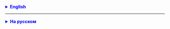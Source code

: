 <details style="margin-top: 16px">
  <summary style="cursor: pointer; color: blue;"><b>English</b></summary>

## The `static` Modifier

The `static` modifier in Java is applied to variables, methods, and inner classes to make them associated with the class rather than specific instances of the class. Here's how it works:

### 1. Static Variables (Fields)

- Static variables belong to the class, not to instances of the class. They are shared among all objects of that class.
- Example:

```java
class MyClass {
    static int count = 0; // Static variable
}
```

### 2. Static Methods

- Static methods also belong to the class, not instances. They can be called without creating an object of the class.
- Example:

```java
class MathUtils {
    static int add(int a, int b) {
        return a + b;
    }
}
```

### 3. Static Initialization Blocks

- Static initialization blocks are executed when the class is loaded and can be used to initialize static variables.
- Example:

```java
class MyClass {
    static {
        // This block is executed when the class is loaded
        System.out.println("Class MyClass is loaded.");
    }
}
```

## Running a Java Application from the Console

### For a Single Class:

1. Save your code in a file with a `.java` extension, e.g., `MyApp.java`.

2. Open the command prompt (console) and navigate to the directory where your `.java` file is located.

3. Compile the class using the `javac` command, for example:

```bash
javac MyApp.java
```

4. Run the application using the `java` command, specifying the class name with the `public static void main(String[] args)` method:

```bash
java MyApp
```

### Application with Packages

Suppose your application consists of two packages: `javac` and `javac.model`, and two classes: `MyApp` and `Auto`. Let's see how to compile and run it from the command line.

Assuming your project structure is as follows:

```
myproject/
    src/
        javac/
            MyApp.java
        javac/model/
            Auto.java
```

Here's how to compile and run your application:

1. Open the command prompt (console) and navigate to the root folder of your project `myproject`.

2. Compile your application using the `javac` command, specifying the path to the `src` root folder:

```bash
javac -d . src/javac/*.java src/javac/model/*.java
```

3. After successful compilation, navigate back to the `myproject` folder where the compiled `.class` files are located:

```bash
cd ..
```

4. Now, you can run your application by specifying the full class name `MyApp`:

```bash
java -cp . javac.MyApp
```

After running this command, your application will start, and you will be prompted to enter the make and model of a car. It will then output "Bla bla bla!" as the `toString()` method in the `Auto` class always returns this string.

Make sure you execute these commands from the root folder of your project, and you should be able to compile and run your Java application successfully.

## Command Line Arguments

In the `public static void main(String[] args)` method, the `args` parameter is an array of strings that contains the arguments passed when launching the application from the command line. For example:

```java
public class MyApp {
    public static void main(String[] args) {
        for (int i = 0; i < args.length; i++) {
            String arg = args[i];
            System.out.println("Argument: " + arg);
        }
    }
}
```

When running the application with arguments:

```bash
java MyApp arg1 arg2 arg3
```

You will see:

```
Argument: arg1
Argument: arg2
Argument: arg3
```

This allows you to pass parameters to your application from the command line and use them in your program.

</details>

<hr>

<details style="margin-top: 16px">
  <summary style="cursor: pointer; color: blue;"><b>На русском</b></summary>

## Модификатор `static`

Модификатор `static` в Java применяется к переменным, методам и внутренним классам, чтобы они стали связанными с
классом, а не с конкретными экземплярами класса. Вот как это работает:

### 1. Статические переменные (поля)

- Статические переменные принадлежат классу, а не экземплярам класса. Они общие для всех объектов этого класса.
- Пример:

```java
class MyClass {
    static int count = 0; // Статическая переменная
}
```

### 2. Статические методы

- Статические методы тоже принадлежат классу, а не экземплярам. Они могут быть вызваны без создания объекта класса.
- Пример:

```java
class MathUtils {
    static int add(int a, int b) {
        return a + b;
    }
}
```

### 3. Статические блоки инициализации

- Статические блоки инициализации выполняются при загрузке класса и могут использоваться для инициализации статических
  переменных.
- Пример:

```java
class MyClass {
    static {
        // Этот блок выполняется при загрузке класса
        System.out.println("Класс MyClass загружен.");
    }
}
```

## Запуск Java-приложения из консоли

### Для одного класса:

1. Сохраните свой код в файл с расширением `.java`. Например, `MyApp.java`.

2. Откройте командную строку (консоль) и перейдите в каталог, где находится ваш файл `.java`.

3. Компилируйте класс с помощью команды `javac`, например:

```bash
javac MyApp.java
```

4. Запустите приложение с помощью команды `java`, указав имя класса с методом `public static void main(String[] args)`:

```bash
java MyApp
```

### Приложение с пакетами
Приложение состоит из двух пакетов: `javac` и `javac.model`, а также двух классов: `MyApp` и `Auto`. 
Давайте рассмотрим, как его скомпилировать и запустить из командной строки.

Допустим, ваш проект имеет следующую структуру:

```
myproject/
    src/
        javac/
            MyApp.java
        javac/model/
            Auto.java
```

Вот как скомпилировать и запустить ваше приложение:

1. Откройте командную строку (консоль) и перейдите в корневую папку вашего проекта `myproject`.

2. Скомпилируйте ваше приложение с помощью команды `javac`, указав путь к корневой папке `src`:

```bash
javac -d . src/javac/*.java src/javac/model/*.java
```

3. После успешной компиляции, перейдите в папку `myproject`, где находятся скомпилированные файлы `.class`.

```bash
cd ..
```
4. Теперь вы можете запустить ваше приложение, указав полное имя класса `MyApp`:

```bash
java -cp . javac.MyApp
```

После выполнения этой команды, ваше приложение запустится, и вам будет предложено ввести марку и модель автомобиля. Затем оно выведет "Bla bla bla!", так как метод `toString()` в классе `Auto` всегда возвращает эту строку.

Убедитесь, что вы выполняете эти команды из корневой папки вашего проекта, и у вас должно получиться успешно скомпилировать и запустить ваше Java-приложение.

## Аргументы приложения

В методе `public static void main(String[] args)`, параметр `args` представляет собой массив строк, который содержит
аргументы, переданные при запуске приложения из командной строки. Пример:

```java
public class MyApp {
    public static void main(String[] args) {
        for (int i = 0; i < args.length; i++) {
            String arg = args[i];
            System.out.println("Аргумент: " + arg);
        }
    }
}
```

При запуске приложения с аргументами:

```bash
java MyApp arg1 arg2 arg3
```

Вы увидите:

```
Аргумент: arg1
Аргумент: arg2
Аргумент: arg3
```

Это позволяет передавать параметры в приложение из командной строки и использовать их в вашей программе.


</details>
